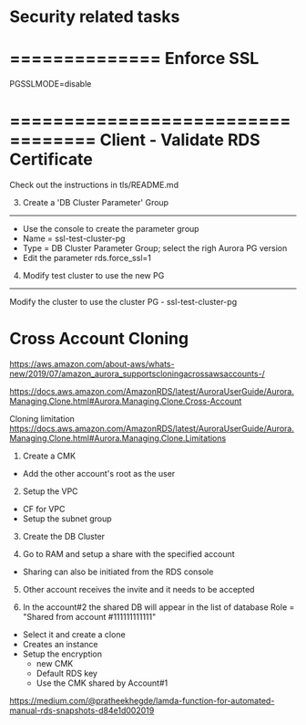 # Security related tasks

==============
Enforce SSL
==============
PGSSLMODE=disable


==================================
Client - Validate RDS Certificate
==================================
Check out the instructions in tls/README.md

3. Create a 'DB Cluster Parameter' Group
----------------------------------------
* Use the console to create the parameter group
* Name = ssl-test-cluster-pg
* Type = DB Cluster Parameter Group; select the righ Aurora PG version
* Edit the parameter rds.force_ssl=1

4. Modify test cluster to use the new PG
----------------------------------------
Modify the cluster to use the cluster PG - ssl-test-cluster-pg

Cross Account Cloning
=====================
https://aws.amazon.com/about-aws/whats-new/2019/07/amazon_aurora_supportscloningacrossawsaccounts-/

https://docs.aws.amazon.com/AmazonRDS/latest/AuroraUserGuide/Aurora.Managing.Clone.html#Aurora.Managing.Clone.Cross-Account


Cloning limitation
https://docs.aws.amazon.com/AmazonRDS/latest/AuroraUserGuide/Aurora.Managing.Clone.html#Aurora.Managing.Clone.Limitations

1. Create a CMK
* Add the other account's root as the user

2. Setup the VPC
* CF for VPC
* Setup the subnet group

3. Create the DB Cluster

4. Go to RAM and setup a share with the specified account
* Sharing can also be initiated from the RDS console

5. Other account receives the invite and it needs to be accepted

6. In the account#2 the shared DB will appear in the list of database
Role = "Shared from account #111111111111"
* Select it and create a clone
* Creates an instance
* Setup the encryption 
    - new CMK
    - Default RDS key
    - Use the CMK shared by Account#1


https://medium.com/@pratheekhegde/lamda-function-for-automated-manual-rds-snapshots-d84e1d002019